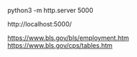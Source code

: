 

python3 -m http.server 5000

http://localhost:5000/


https://www.bls.gov/bls/employment.htm
https://www.bls.gov/cps/tables.htm
